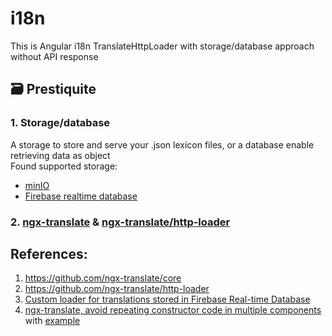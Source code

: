 # i18n

This is Angular i18n TranslateHttpLoader with storage/database approach without API response

## 🗃 Prestiquite
### 1. Storage/database
A storage to store and serve your .json lexicon files, or a database enable retrieving data as object<br>
Found supported storage: 
- [minIO](https://min.io)
- [Firebase realtime database](https://firebase.google.com/)
### 2. [ngx-translate](https://github.com/ngx-translate/core) & [ngx-translate/http-loader](https://github.com/ngx-translate/http-loader)

## References:
1. https://github.com/ngx-translate/core
2. https://github.com/ngx-translate/http-loader
3. [Custom loader for translations stored in Firebase Real-time Database](https://github.com/ngx-translate/core/blob/master/FIREBASE_EXAMPLE.md)
4. [ngx-translate, avoid repeating constructor code in multiple components](https://stackoverflow.com/a/61061700/8742144) with [example](https://stackblitz.com/edit/github-dcfbmu)
